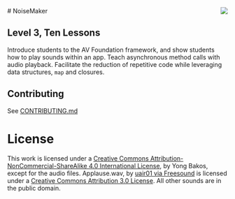 <img align="right" src="https://raw.github.com/SwiftEducation/NoiseMaker/master/NoiseMaker/Images.xcassets/AppIcon.appiconset/Icon-Spotlight-40@2x.png" />
# NoiseMaker


## Level 3, Ten Lessons

Introduce students to the AV Foundation framework, and show students how to play sounds within an app. Teach asynchronous method calls with audio playback. Facilitate the reduction of repetitive code while leveraging data structures, <code>map</code> and closures.

## Contributing

See [CONTRIBUTING.md](CONTRIBUTING.md)

# License

This work is licensed under a [Creative Commons Attribution-NonCommercial-ShareAlike 4.0 International License](https://creativecommons.org/licenses/by-nc-sa/4.0/), by Yong Bakos, except for the audio files.
Applause.wav, by [uair01 via Freesound](http://www.freesound.org/people/uair01/sounds/89285/) is licensed under a [Creative Commons Attribution 3.0 License](https://creativecommons.org/licenses/by/3.0/). All other sounds are in the public domain.
